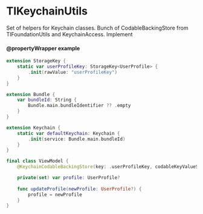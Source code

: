 # TIKeychainUtils

Set of helpers for Keychain classes.
Bunch of CodableBackingStore from TIFoundationUtils and KeychainAccess.
Implement 

#### @propertyWrapper example

```swift
extension StorageKey {
    static var userProfileKey: StorageKey<UserProfile> {
        .init(rawValue: "userProfileKey")
    }
}

extension Bundle {
    var bundleId: String {
        Bundle.main.bundleIdentifier ?? .empty
    }
}

extension Keychain {
    static var defaultKeychain: Keychain {
        .init(service: Bundle.main.bundleId)
    }
}

final class ViewModel {
    @KeychainCodableBackingStore(key: .userProfileKey, codableKeyValueStorage: .defaultKeychain)

    private(set) var profile: UserProfile?
    
    func updateProfile(newProfile: UserProfile?) {
        profile = newProfile
    }
}
```

